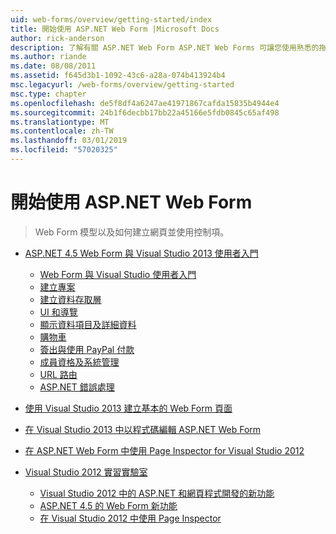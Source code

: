 ```yaml
---
uid: web-forms/overview/getting-started/index
title: 開始使用 ASP.NET Web Form |Microsoft Docs
author: rick-anderson
description: 了解有關 ASP.NET Web Form ASP.NET Web Forms 可讓您使用熟悉的拖放、 事件驅動模型建置動態的網站。 設計介面和 hund 中...
ms.author: riande
ms.date: 08/08/2011
ms.assetid: f645d3b1-1092-43c6-a28a-074b413924b4
msc.legacyurl: /web-forms/overview/getting-started
msc.type: chapter
ms.openlocfilehash: de5f8df4a6247ae41971867cafda15835b4944e4
ms.sourcegitcommit: 24b1f6decbb17bb22a45166e5fdb0845c65af498
ms.translationtype: MT
ms.contentlocale: zh-TW
ms.lasthandoff: 03/01/2019
ms.locfileid: "57020325"
---
```

<a name="getting-started-with-aspnet-web-forms"></a>開始使用 ASP.NET Web Form
====================
> Web Form 模型以及如何建立網頁並使用控制項。


- [ASP.NET 4.5 Web Form 與 Visual Studio 2013 使用者入門](getting-started-with-aspnet-45-web-forms/index.md)

    - [Web Form 與 Visual Studio 使用者入門](getting-started-with-aspnet-45-web-forms/introduction-and-overview.md)
    - [建立專案](getting-started-with-aspnet-45-web-forms/create-the-project.md)
    - [建立資料存取層](getting-started-with-aspnet-45-web-forms/create_the_data_access_layer.md)
    - [UI 和導覽](getting-started-with-aspnet-45-web-forms/ui_and_navigation.md)
    - [顯示資料項目及詳細資料](getting-started-with-aspnet-45-web-forms/display_data_items_and_details.md)
    - [購物車](getting-started-with-aspnet-45-web-forms/shopping-cart.md)
    - [簽出與使用 PayPal 付款](getting-started-with-aspnet-45-web-forms/checkout-and-payment-with-paypal.md)
    - [成員資格及系統管理](getting-started-with-aspnet-45-web-forms/membership-and-administration.md)
    - [URL 路由](getting-started-with-aspnet-45-web-forms/url-routing.md)
    - [ASP.NET 錯誤處理](getting-started-with-aspnet-45-web-forms/aspnet-error-handling.md)
- [使用 Visual Studio 2013 建立基本的 Web Form 頁面](creating-a-basic-web-forms-page.md)
- [在 Visual Studio 2013 中以程式碼編輯 ASP.NET Web Form](code-editing-in-web-forms-pages.md)
- [在 ASP.NET Web Form 中使用 Page Inspector for Visual Studio 2012](using-page-inspector-in-a-visual-studio-11-beta-web-forms-project.md)
- [Visual Studio 2012 實習實驗室](hands-on-labs/index.md)

    - [Visual Studio 2012 中的 ASP.NET 和網頁程式開發的新功能](hands-on-labs/whats-new-in-aspnet-and-web-development-in-visual-studio-2012.md)
    - [ASP.NET 4.5 的 Web Form 新功能](hands-on-labs/whats-new-in-web-forms-in-aspnet-45.md)
    - [在 Visual Studio 2012 中使用 Page Inspector](hands-on-labs/using-page-inspector-in-visual-studio-2012.md)
